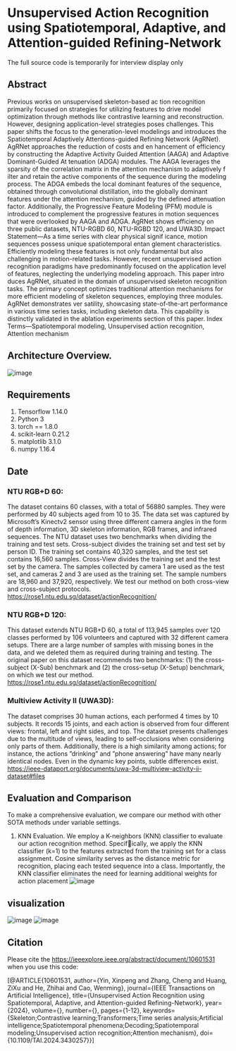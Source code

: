 # Unsupervised Action Recognition using Spatiotemporal, Adaptive, and Attention-guided Refining-Network
The full source code is temporarily for interview display only

## Abstract
Previous works on unsupervised skeleton-based ac
tion recognition primarily focused on strategies for utilizing
 features to drive model optimization through methods like
 contrastive learning and reconstruction. However, designing
 application-level strategies poses challenges. This paper shifts
 the focus to the generation-level modelings and introduces the
 Spatiotemporal Adaptively Attentions-guided Refining Network
 (AgRNet). AgRNet approaches the reduction of costs and en
hancement of efficiency by constructing the Adaptive Activity
Guided Attention (AAGA) and Adaptive Dominant-Guided At
tenuation (ADGA) modules. The AAGA leverages the sparsity of
 the correlation matrix in the attention mechanism to adaptively
 f
 ilter and retain the active components of the sequence during the
 modeling process. The ADGA embeds the local dominant features
 of the sequence, obtained through convolutional distillation, into
 the globally dominant features under the attention mechanism,
 guided by the defined attenuation factor. Additionally, the
 Progressive Feature Modeling (PFM) module is introduced to
 complement the progressive features in motion sequences that
 were overlooked by AAGA and ADGA. AgRNet shows efficiency
 on three public datasets, NTU-RGBD 60, NTU-RGBD 120, and
 UWA3D.
 Impact Statement—As a time series with clear physical signif
icance, motion sequences possess unique spatiotemporal entan
glement characteristics. Efficiently modeling these features is not
 only fundamental but also challenging in motion-related tasks.
 However, recent unsupervised action recognition paradigms have
 predominantly focused on the application level of features,
 neglecting the underlying modeling approach. This paper intro
duces AgRNet, situated in the domain of unsupervised skeleton
 recognition tasks. The primary concept optimizes traditional
 attention mechanisms for more efficient modeling of skeleton
 sequences, employing three modules. AgRNet demonstrates ver
satility, showcasing state-of-the-art performance in various time
series tasks, including skeleton data. This capability is distinctly
 validated in the ablation experiments section of this paper.
 Index Terms—Spatiotemporal modeling, Unsupervised action
 recognition, Attention mechanism
 
## Architecture Overview.
 ![image](https://github.com/user-attachments/assets/2228e747-9829-452a-9922-7ad53b24e01a)
 
## Requirements
1. Tensorflow 1.14.0
2. Python 3
3. torch == 1.8.0 
4. scikit-learn 0.21.2
5. matplotlib 3.1.0
6. numpy 1.16.4

## Date
### NTU RGB+D 60:
The dataset contains 60 classes, with a
total of 56880 samples. They were performed by 40 subjects
aged from 10 to 35. The data set was captured by Microsoft’s
Kinectv2 sensor using three different camera angles in the
form of depth information, 3D skeleton information, RGB
frames, and infrared sequences. The NTU dataset uses two
benchmarks when dividing the training and test sets. Cross-subject divides the training set and test set by person ID. The
training set contains 40,320 samples, and the test set contains
16,560 samples. Cross-View divides the training set and the
test set by the camera. The samples collected by camera 1
are used as the test set, and cameras 2 and 3 are used as
the training set. The sample numbers are 18,960 and 37,920,
respectively. We test our method on both cross-view and cross-subject protocols.
https://rose1.ntu.edu.sg/dataset/actionRecognition/

### NTU RGB+D 120: 
This dataset extends NTU RGB+D 60,
a total of 113,945 samples over 120 classes performed by
106 volunteers and captured with 32 different camera setups.
There are a large number of samples with missing bones in
the data, and we deleted them as required during training and
testing. The original paper on this dataset recommends two
benchmarks: (1) the cross-subject (X-Sub) benchmark and (2)
the cross-setup (X-Setup) benchmark, on which we test our
method.
https://rose1.ntu.edu.sg/dataset/actionRecognition/

### Multiview Activity II (UWA3D):
The dataset comprises
30 human actions, each performed 4 times by 10 subjects.
It records 15 joints, and each action is observed from four
different views: frontal, left and right sides, and top. The
dataset presents challenges due to the multitude of views,
leading to self-occlusions when considering only parts of them.
Additionally, there is a high similarity among actions; for
instance, the actions ”drinking” and ”phone answering” have
many nearly identical nodes. Even in the dynamic key points,
subtle differences exist.
https://ieee-dataport.org/documents/uwa-3d-multiview-activity-ii-dataset#files

## Evaluation and Comparison
To make a comprehensive evaluation, we compare our
method with other SOTA methods under variable settings.
1) KNN Evaluation. We employ a K-neighbors (KNN)
classifier to evaluate our action recognition method. Specifically, we apply the KNN classifier (k=1) to the features
extracted from the training set for a class assignment. Cosine
similarity serves as the distance metric for recognition, placing
each tested sequence into a class. Importantly, the KNN
classifier eliminates the need for learning additional weights
for action placement
![image](https://github.com/zhangchengyumiao/IEEE-Transactions/assets/125729198/a1301d87-8c8b-4ef2-9af2-8ca7e2f9cd08)

## visualization
![image](https://github.com/user-attachments/assets/7c465e7f-9f8c-47ae-8fc2-a355761b2e52)
![image](https://github.com/user-attachments/assets/7649d258-83b5-48c5-993e-c75b262d7683)

## Citation
Please cite the https://ieeexplore.ieee.org/abstract/document/10601531 when you use this code:

[@ARTICLE{10601531,
  author={Yin, Xinpeng and Zhang, Cheng and Huang, ZiXu and He, Zhihai and Cao, Wenming},
  journal={IEEE Transactions on Artificial Intelligence}, 
  title={Unsupervised Action Recognition using Spatiotemporal, Adaptive, and Attention-guided Refining-Network}, 
  year={2024},
  volume={},
  number={},
  pages={1-12},
  keywords={Skeleton;Contrastive learning;Transformers;Time series analysis;Artificial intelligence;Spatiotemporal phenomena;Decoding;Spatiotemporal modeling;Unsupervised action recognition;Attention mechanism},
  doi={10.1109/TAI.2024.3430257}}]




